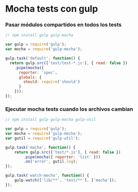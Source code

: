 # Mocha tests con gulp

### Pasar módulos compartidos en todos los tests

```js
// npm install gulp gulp-mocha

var gulp = require('gulp');
var mocha = require('gulp-mocha');

gulp.task('default', function() {
  return gulp.src(['test/test-*.js'], { read: false })
    .pipe(mocha({
      reporter: 'spec',
      globals: {
        should: require('should')
      }
    }));
});
```

### Ejecutar mocha tests cuando los archivos cambian

```js
// npm install gulp gulp-mocha gulp-util

var gulp = require('gulp');
var mocha = require('gulp-mocha');
var gutil = require('gulp-util');

gulp.task('mocha', function() {
    return gulp.src(['test/*.js'], { read: false })
        .pipe(mocha({ reporter: 'list' }))
        .on('error', gutil.log);
});

gulp.task('watch-mocha', function() {
    gulp.watch(['lib/**', 'test/**'], ['mocha']);
});
```
